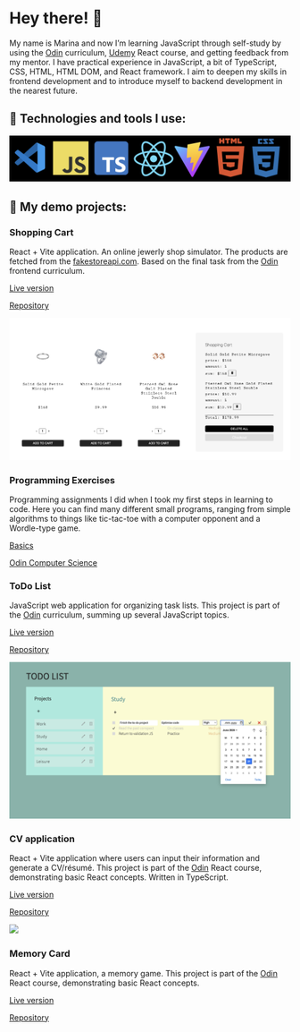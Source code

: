 # Hey there! 👋

My name is Marina and now I’m learning JavaScript through self-study by using the [Odin](https://www.theodinproject.com/) curriculum, [Udemy](https://www.udemy.com/) React course, and getting feedback from my mentor. I have practical experience in JavaScript, a bit of TypeScript, CSS, HTML, HTML DOM, and React framework. I aim to deepen my skills in frontend development and to introduce myself to backend development in the nearest future.

## 🔧 Technologies and tools I use:

![technologies](assets/technologies.png)

## 📑 My demo projects:

### Shopping Cart

React + Vite application. An online jewerly shop simulator. The products are fetched from the [fakestoreapi.com](https://fakestoreapi.com/docs). Based on the final task from the [Odin](https://www.theodinproject.com/) frontend curriculum.

[Live version](https://mountaiflockshoppingcart.netlify.app)

[Repository](https://github.com/mountainflock/shopping_cart)

<img src="assets/shoppingCart.png" width="600">



### Programming Exercises

Programming assignments I did when I took my first steps in learning to code. Here you can find many different small programs, ranging from simple algorithms to things like tic-tac-toe with a computer opponent and a Wordle-type game.

[Basics](https://github.com/mountainflock/ts_exercises)

[Odin Computer Science](https://github.com/mountainflock/cs_exercises)


### ToDo List

JavaScript web application for organizing task lists. This project is part of the [Odin](https://www.theodinproject.com/) curriculum, summing up several JavaScript topics.

[Live version](https://mountainflockstodolistjs.netlify.app)

[Repository](https://github.com/mountainflock/todo_list)

<img src="assets/todoList.png" width="600">



### CV application

React + Vite application where users can input their information and generate a CV/résumé. This project is part of the [Odin](https://www.theodinproject.com/) React course, demonstrating basic React concepts. Written in TypeScript.

[Live version](https://mountainflockscv.netlify.app)

[Repository](https://github.com/mountainflock/cv_application)

<img src="assets/cv.png" width="600">



### Memory Card

React + Vite application, a memory game. This project is part of the [Odin](https://www.theodinproject.com/) React course, demonstrating basic React concepts.

[Live version](https://mountainflocksmemorycard.netlify.app)

[Repository](https://github.com/mountainflock/memory_card)


